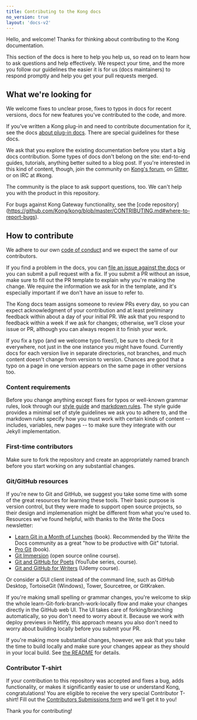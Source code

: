 ```yaml
---
title: Contributing to the Kong docs
no_version: true
layout: 'docs-v2'
---
```


Hello, and welcome! Thanks for thinking about contributing to the Kong documentation.

This section of the docs is here to help you help us, so read on to learn how to ask questions and help effectively. 
We respect your time, and the more you follow our guidelines the easier it is for us (docs maintainers) to respond 
promptly and help you get your pull requests merged.

## What we're looking for

We welcome fixes to unclear prose, fixes to typos in docs for recent versions, docs for new features you've contributed to
the code, and more.

If you've written a Kong plug-in and need to contribute documentation for it, see the docs [about plug-in docs](../plugin-docs). 
There are special guidelines for these docs.

We ask that you explore the existing documentation before you start a big docs contribution. Some types of docs
don't belong on the site: end-to-end guides, tutorials, anything better suited to a blog post. If you're interested in 
this kind of content, though, join the community on [Kong's forum](https://discuss.konghq.com/), on 
[Gitter](https://gitter.im/Kong/kong), or on IRC at #kong.

The community is the place to ask support questions, too. We can't help you with the product in this repository.

For bugs against Kong Gateway functionality, see the [code repository]
(https://github.com/Kong/kong/blob/master/CONTRIBUTING.md#where-to-report-bugs).

## How to contribute

We adhere to our own [code of conduct](https://github.com/Kong/docs.konghq.com/blob/main/CODE_OF_CONDUCT.md) and we expect the same of our contributors. 

If you find a problem in the docs, you can [file an issue against the docs](https://github.com/kong/docs.konghq.com/issues/new) 
or you can submit a pull request with a fix. If you submit a PR without an issue, make sure to fill out the PR template to explain why 
you're making the change. We require the information we ask for in the template, and it's especially important if we don't have 
an issue to refer to.

The Kong docs team assigns someone to review PRs every day, so you can expect acknowledgment of your contribution and at least preliminary 
feedback within about a day of your initial PR. We ask that you respond to feedback within a week if we ask for changes; otherwise, we'll close 
your issue or PR, although you can always reopen it to finish your work.

If you fix a typo (and we welcome typo fixes!), be sure to check for it everywhere, not just in the one instance you might 
have found. Currently docs for each version live in separate directories, not branches, and much content doesn't change from 
version to version. Chances are good that a typo on a page in one version appears on the same page in other versions too.

### Content requirements

Before you change anything except fixes for typos or well-known grammar rules, look through our [style guide](../style-guide) and [markdown rules](../markdown-rules). The style guide provides a minimal set of style guidelines we ask you to adhere to, and the markdown rules specify how you must
work with certain kinds of content -- includes, variables, new pages -- to make sure they integrate with our Jekyll implementation.

### First-time contributors

Make sure to fork the repository and create an appropriately named branch before you start working on any substantial changes.

### Git/GitHub resources

If you're new to Git and GitHub, we suggest you take some time with some of the great resources for learning these tools. Their basic purpose 
is version control, but they were made to support open source projects, so their design and implemenation might be different from what 
you're used to. Resources we've found helpful, with thanks to the Write the Docs newsletter:

* [Learn Git in a Month of Lunches](https://www.amazon.com/Learn-Month-Lunches-Rick-Umali/dp/1617292419) (book). Recommended by the Write the Docs 
community as a great "how to be productive with Git" tutorial.
* [Pro Git](https://git-scm.com/book/en/v2) (book).
* [Git Immersion](http://gitimmersion.com) (open source online course).
* [Git and GitHub for Poets](https://www.youtube.com/playlist?list=PLRqwX-V7Uu6ZF9C0YMKuns9sLDzK6zoiV) (YouTube series, course).
* [Git and GitHub for Writers](https://www.udemy.com/course/git-and-github-for-writers) (Udemy course).

Or consider a GUI client instead of the command line, such as GitHub Desktop, TortoiseGit (Windows), Tower, Sourcetree, or GitKraken.

If you're making small spelling or grammar changes, you're welcome to skip the whole learn-Git-fork-branch-work-locally flow and make your changes directly in the GitHub web UI. The UI takes care of forking/branching automatically, so you don't need to worry about it. Because we work with deploy previews in Netlify, this approach means you also don't need to worry about building locally before you submit your PR.

If you're making more substantial changes, however, we ask that you take the time to build locally and make sure your changes appear as they 
should in your local build. See [the README](https://github.com/Kong/docs.konghq.com/blob/main/README.md) for details.

### Contributor T-shirt

If your contribution to this repository was accepted and fixes a bug, adds
functionality, or makes it significantly easier to use or understand Kong,
congratulations! You are eligible to receive the very special Contributor
T-shirt! Fill out the [Contributors Submissions form](https://goo.gl/forms/5w6mxLaE4tz2YM0L2) and we'll 
get it to you!

Thank you for contributing!
